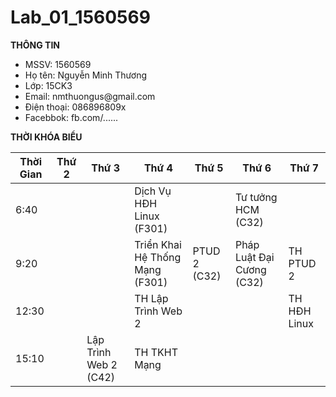 # Lab_01_1560569

**THÔNG TIN**
<ul>
  <li>MSSV: 1560569</li>
  <li>Họ tên: Nguyễn Minh Thương</li>
  <li>Lớp: 15CK3</li>
  <li>Email: nmthuongus@gmail.com</li>
  <li>Điện thoại: 086896809x</li>
  <li>Facebbok: fb.com/......</li> 
</ul>

**THỜI KHÓA BIỂU**

Thời Gian | Thứ 2 | Thứ 3 | Thứ 4 | Thứ 5 | Thứ 6  | Thứ 7
 --------- | ----- | ----- | ----- | ----- | ----- | -----
  6:40 | | | Dịch Vụ HĐH Linux (F301) | | Tư tưởng HCM (C32) | |
  9:20 | | | Triển Khai Hệ Thống Mạng (F301) | PTUD 2 (C32) | Pháp Luật Đại Cương (C32) | TH PTUD 2
  12:30 | | | TH Lập Trình Web 2 | | | TH HĐH Linux
  15:10 | | Lập Trình Web 2 (C42) | TH TKHT Mạng | | |  |
  
